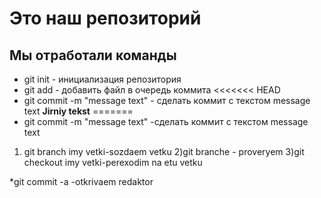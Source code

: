  # Это наш репозиторий
## Мы отработали команды

* git init - инициализация репозитория
* git add - добавить файл в очередь коммита
<<<<<<< HEAD
* git commit -m "message text" - сделать коммит с текстом message text
**Jirniy tekst**
=======
* git commit -m "message text" -сделать коммит с текстом message text 

1) git branch imy vetki-sozdaem vetku
2)git branche - proveryem
3)git checkout imy vetki-perexodim na etu vetku

*git commit -a -otkrivaem redaktor

